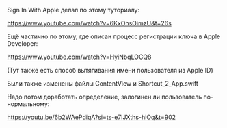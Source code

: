 Sign In With Apple делал по этому туториалу:

https://www.youtube.com/watch?v=6KxOhsOimzU&t=26s

Ещё частично по этому, где описан процесс регистрации ключа в Apple Developer:

https://www.youtube.com/watch?v=HyiNbqLOCQ8

(Тут также есть способ вытягивания имени пользователя из Apple ID)

Были также изменены файлы ContentView и Shortcut_2_App.swift

Надо потом доработать определение, залогинен ли пользователь по-нормальному:

https://youtu.be/6b2WAePdiqA?si=ts-e7lJXths-hiOq&t=902
